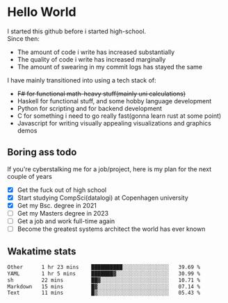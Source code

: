 # Hello World

I started this github before i started high-school.  
Since then:
- The amount of code i write has increased substantially
- The quality of code i write has increased marginally
- The amount of swearing in my commit logs has stayed the same

I have mainly transitioned into using a tech stack of:
- ~~F# for functional math-heavy stuff(mainly uni calculations)~~
- Haskell for functional stuff, and some hobby language development
- Python for scripting and for backend development
- C for something i need to go really fast(gonna learn rust at some point)
- Javascript for writing visually appealing visualizations and graphics demos

## Boring ass todo
If you're cyberstalking me for a job/project, here is my plan for the next couple of years
- [x] Get the fuck out of high school
- [x] Start studying CompSci(datalogi) at Copenhagen university
- [x] Get my Bsc. degree in 2021
- [ ] Get my Masters degree in 2023
- [ ] Get a job and work full-time again
- [ ] Become the greatest systems architect the world has ever known

## Wakatime stats
<!--START_SECTION:waka-->

```txt
Other      1 hr 23 mins    ██████████░░░░░░░░░░░░░░░   39.69 %
YAML       1 hr 5 mins     ███████▓░░░░░░░░░░░░░░░░░   30.99 %
sh         22 mins         ██▓░░░░░░░░░░░░░░░░░░░░░░   10.71 %
Markdown   15 mins         █▓░░░░░░░░░░░░░░░░░░░░░░░   07.14 %
Text       11 mins         █▒░░░░░░░░░░░░░░░░░░░░░░░   05.43 %
```

<!--END_SECTION:waka-->
